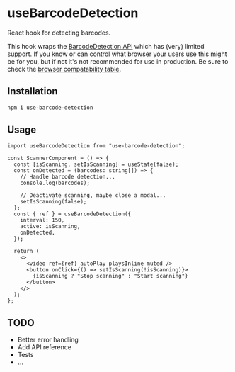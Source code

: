 # useBarcodeDetection

React hook for detecting barcodes.

This hook wraps the [BarcodeDetection API](https://developer.mozilla.org/en-US/docs/Web/API/Barcode_Detection_API) which has (very) limited support. If you know or can control what browser your users use this might be for you, but if not it's not recommended for use in production. Be sure to check the [browser compatability table](https://developer.mozilla.org/en-US/docs/Web/API/Barcode_Detection_API#browser_compatibility).

## Installation

```bash
npm i use-barcode-detection
```

## Usage

```tsx
import useBarcodeDetection from "use-barcode-detection";

const ScannerComponent = () => {
  const [isScanning, setIsScanning] = useState(false);
  const onDetected = (barcodes: string[]) => {
    // Handle barcode detection...
    console.log(barcodes);

    // Deactivate scanning, maybe close a modal...
    setIsScanning(false);
  };
  const { ref } = useBarcodeDetection({
    interval: 150,
    active: isScanning,
    onDetected,
  });

  return (
    <>
      <video ref={ref} autoPlay playsInline muted />
      <button onClick={() => setIsScanning(!isScanning)}>
        {isScanning ? "Stop scanning" : "Start scanning"}
      </button>
    </>
  );
};
```

## TODO

- Better error handling
- Add API reference
- Tests
- ...
